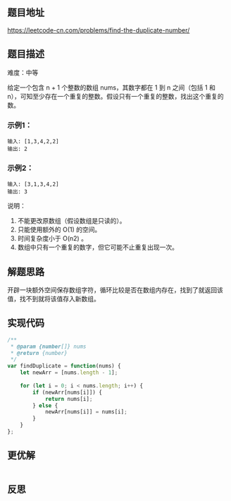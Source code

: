 ## 题目地址

https://leetcode-cn.com/problems/find-the-duplicate-number/

## 题目描述

难度：中等

给定一个包含 n + 1 个整数的数组 nums，其数字都在 1 到 n 之间（包括 1 和 n），可知至少存在一个重复的整数。假设只有一个重复的整数，找出这个重复的数。

### 示例1：

```
输入: [1,3,4,2,2]
输出: 2
```

### 示例2：

```
输入: [3,1,3,4,2]
输出: 3
```
说明：

1. 不能更改原数组（假设数组是只读的）。
2. 只能使用额外的 O(1) 的空间。
3. 时间复杂度小于 O(n2) 。
4. 数组中只有一个重复的数字，但它可能不止重复出现一次。

## 解题思路

开辟一块额外空间保存数组字符，循环比较是否在数组内存在，找到了就返回该值，找不到就将该值存入新数组。

## 实现代码

```js
/**
 * @param {number[]} nums
 * @return {number}
 */
var findDuplicate = function(nums) {
    let newArr = [nums.length - 1];
    
    for (let i = 0; i < nums.length; i++) {
        if (newArr[nums[i]]) {
            return nums[i];
        } else {
            newArr[nums[i]] = nums[i];
        }
    }
};
```

## 更优解



```js

```

## 反思
